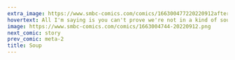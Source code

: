 ```yaml
---
extra_image: https://www.smbc-comics.com/comics/166300477220220912after.png
hovertext: All I'm saying is you can't prove we're not in a kind of soup.
image: https://www.smbc-comics.com/comics/1663004744-20220912.png
next_comic: story
prev_comic: meta-2
title: Soup
---
```


